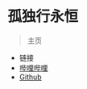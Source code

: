 # **孤独行永恒**

> 主页

- 链接
 - [哔哩哔哩](https://space.bilibili.com/666635841)
 - [Github](https://github.com/gdxyh)